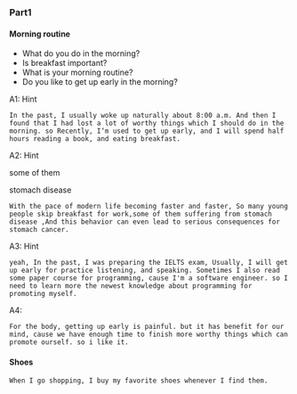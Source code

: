 ### Part1 

#### Morning routine

* What do you do in the morning?
* Is breakfast important?
* What is your morning routine?
* Do you like to get up early in the morning?

A1: Hint

`In the past, I usually woke up naturally about 8:00 a.m. And then I found that I had lost a lot of worthy things which I should do in the morning. so Recently, I‘m used to get up early, and I will spend half hours reading a book, and eating breakfast.`

A2: Hint

some of them

stomach disease

`With the pace of modern life becoming faster and faster, So many young people skip breakfast for work,some of them suffering from stomach disease ,And this behavior can even lead to serious consequences for stomach cancer.`

A3: Hint 

`yeah, In the past, I was preparing the IELTS exam, Usually, I will get up early for practice listening, and speaking. Sometimes I also read some paper course for programming, cause I'm a software engineer. so I need to learn more the newest knowledge about programming for promoting myself.`

A4:

`For the body, getting up early is painful. but it has benefit for our mind, cause we have enough time to finish more worthy things which can promote ourself. so i like it.`

#### Shoes

`When I go shopping, I buy my favorite shoes whenever I find them.`
